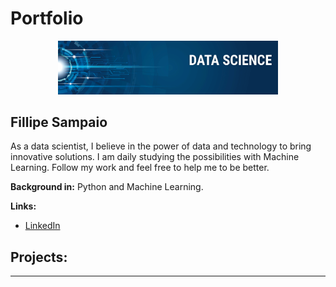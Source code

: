 # Portfolio
<p align="center">
  <img src="banner.png" width=70% >
</p>

## Fillipe Sampaio

As a data scientist, I believe in the power of data and technology to bring innovative solutions.
I am daily studying the possibilities with Machine Learning.
Follow my work and feel free to help me to be better.

**Background in:** Python and Machine Learning.

**Links:**
* [LinkedIn](https://www.linkedin.com/in/fillipe-silva-sampaio-3221bb1b6/)

## Projects:


---

